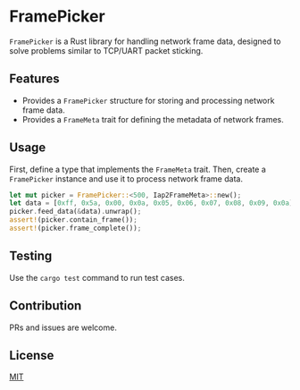 # FramePicker

`FramePicker` is a Rust library for handling network frame data, designed to solve problems similar to TCP/UART packet sticking.

## Features

- Provides a `FramePicker` structure for storing and processing network frame data.
- Provides a `FrameMeta` trait for defining the metadata of network frames.

## Usage

First, define a type that implements the `FrameMeta` trait. Then, create a `FramePicker` instance and use it to process network frame data.

```rust
let mut picker = FramePicker::<500, Iap2FrameMeta>::new();
let data = [0xff, 0x5a, 0x00, 0x0a, 0x05, 0x06, 0x07, 0x08, 0x09, 0x0a];
picker.feed_data(&data).unwrap();
assert!(picker.contain_frame());
assert!(picker.frame_complete());
```

## Testing

Use the `cargo test` command to run test cases.

## Contribution

PRs and issues are welcome.

## License

[MIT](LICENSE)